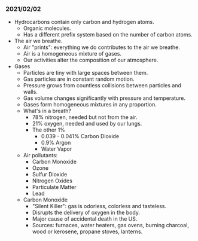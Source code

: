 ### 2021/02/02
- Hydrocarbons contain only carbon and hydrogen atoms.
    - Organic molecules.
    - Has a different prefix system based on the number of carbon atoms.
- The air we breathe.
    - Air "prints": everything we do contributes to the air we breathe.
    - Air is a homogeneous mixture of gases.
    - Our activities alter the composition of our atmosphere.
- Gases
    - Particles are tiny with large spaces between them.
    - Gas particles are in constant random motion.
    - Pressure grows from countless collisions between particles and walls.
    - Gas volume changes significantly with pressure and temperature.
    - Gases form homogeneous mixtures in any proportion.
    - What's in a breath?
        - 78% nitrogen, needed but not from the air.
        - 21% oxygen, needed and used by our lungs.
        - The other 1%
            - 0.039 - 0.041% Carbon Dioxide
            - 0.9% Argon
            - Water Vapor
    - Air pollutants:
        - Carbon Monoxide
        - Ozone
        - Sulfur Dioxide
        - Nitrogen Oxides
        - Particulate Matter
        - Lead
    - Carbon Monoxide
        - "Silent Killer": gas is odorless, colorless and tasteless.
        - Disrupts the delivery of oxygen in the body.
        - Major cause of accidental death in the US.
        - Sources: furnaces, water heaters, gas ovens, burning charcoal, wood or kerosene, propane stoves, lanterns.